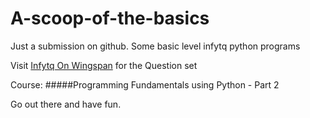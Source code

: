 # A-scoop-of-the-basics
Just a submission on github. Some basic level infytq python programs

Visit [Infytq On Wingspan](https://infytq.onwingspan.com/) for the Question set

Course: #####Programming Fundamentals using Python - Part 2 

Go out there and have fun. 
